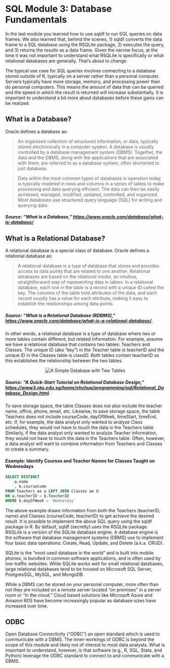# SQL Module 3: Database Fundamentals

In the last module you learned how to use sqldf to run SQL queries on data frames. We also learned that, behind the scenes, 1) sqldf converts the data frame to a SQL database using the RSQLite package, 2) executes the query, and 3) returns the results as a data frame. Given the narrow focus, at the time it was not important to understand what RSQLite is specifically or what relational databases are generally. That’s about to change.

The typical use case for SQL queries involves connecting to a database stored outside of R, typically on a server rather than a personal computer. Servers typically have more storage, memory, and processing power than do personal computers. This means the amount of data that can be queried and the speed in which the result is returned will increase substantially.
It is important to understand a bit more about databases before these gains can be realized.

## What is a Database?

Oracle defines a database as:

> An organized collection of structured information, or data, typically stored electronically in a computer system. A database is usually controlled by a database management system (DBMS). Together, the data and the DBMS, along with the applications that are associated with them, are referred to as a database system, often shortened to just database.

> Data within the most common types of databases in operation today is typically modeled in rows and columns in a series of tables to make processing and data querying efficient. The data can then be easily accessed, managed, modified, updated, controlled, and organized. Most databases use structured query language (SQL) for writing and querying data.

##### Source: “What is a Database,” https://www.oracle.com/database/what-is-database/

## What is a Relational Database?
A relational database is a special class of database. Oracle defines a relational database as:

> A relational database is a type of database that stores and provides access to data points that are related to one another. Relational databases are based on the relational model, an intuitive, straightforward way of representing data in tables. In a relational database, each row in the table is a record with a unique ID called the key. The columns of the table hold attributes of the data, and each record usually has a value for each attribute, making it easy to establish the relationships among data points.

##### Source: “What is a Relational Database (RDBMS),” https://www.oracle.com/database/what-is-a-relational-database/.

In other words, a relational database is a type of database where two or more tables contain different, but related information. For example, assume we have a relational database that contains two tables: Teachers and Classes. The unique ID (aka “key”) in the Teacher table is teacherID and the unique ID in the Classes table is classID. Both tables contain teacherID so this establishes the relationship between the two tables.

<p align="center">
  <img src="https://www3.ntu.edu.sg/home/ehchua/programming/sql/images/ManyToOne.png" alt="A Simple Database with Two Tables">
</p>
 
##### Source: “A Quick-Start Tutorial on Relational Database Design,” https://www3.ntu.edu.sg/home/ehchua/programming/sql/Relational_Database_Design.html.

To save storage space, the table Classes does not also include the teacher name, office, phone, email, etc. Likewise, to save storage space, the table Teachers does not include courseCode, dayOfWeek, timeStart, timeEnd, etc. 
If, for example, the data analyst only wanted to analyze Class schedules, they would not have to touch the data in the Teachers table. Similarly, if the data analyst only wanted to analyze Teacher information, they would not have to touch the data in the Teachers table. Often, however, a data analyst will want to combine information from Teachers and Classes to create a summary.

#### Example: Identify Courses and Teacher Names for Classes Taught on Wednesdays
```SQL
SELECT DISTINCT
    a.name
    , b.courseCode
FROM Teachers as a LEFT JOIN Classes as b
ON a.teacherID = b.TeacherID
WHERE b.dayOfWeek = 'Wednesday'
```

The above example draws information from both the Teachers (teacherID, name) and Classes (courseCode, teacherID) to get achieve the desired result.
It is possible to implement the above SQL query using the sqldf package in R. By default, sqldf (secretly) uses the RSQLite package. RSQLite is a version of the SQLite database engine. A database engine is the software that database management systems (DBMS) use to implement four basic data operations: Create, Read, Update, and Delete (a.k.a. CRUD). 

SQLite is the “most used database in the world” and is built into mobile phones, is bundled in common software applications, and is often used by low-traffic websites. While SQLite works well for small relational databases, large relational databases tend to be housed on Microsoft SQL Server, PostgresSQL, MySQL, and MongoDB. 

While a DBMS can be stored on your personal computer, more often than not they are included on a remote server located “on premises” in a server room or “in the cloud.” Cloud based solutions like Microsoft Azure and Amazon RDS have become increasingly popular as database sizes have increased over time.

## ODBC
Open Database Connectivity (“ODBC”) an open standard which is used to communicate with a DBMS. The inner-workings of ODBC is beyond the scope of this module and likely not of interest to most data analysts. What is important to understand, however, is that software (e.g., R, SQL, Stata, and Python) leverage the ODBC standard to connect to and communicate with a DBMS. 